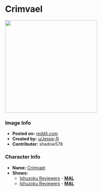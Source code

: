 # Crimvael

<img src="https://raw.githubusercontent.com/shadow578/Project-Padoru/master/Padoru/U_Jespe-R/interspecies-reviewers-crimvael.png" height="300">

### Image Info
* **Posted on:**     [reddit.com](https://www.reddit.com/r/Padoru/comments/fg2x3z/daily_padoru_69_crimvael_ishuzoku_reviewers/)
* **Created by:**    [u/Jespe-R](https://github.com/shadow578/Project-Padoru/blob/master/table-of-contents/creators/uJespeR.md)
* **Contributor:**   shadow578

### Character Info
* **Name:**   [Crimvael](https://myanimelist.net/character/177297)
* **Shows:**
  * [Ishuzoku Reviewers](https://github.com/shadow578/Project-Padoru/blob/master/table-of-contents/shows/IshuzokuReviewers.md) - [__MAL__](https://myanimelist.net/anime/40010/Ishuzoku_Reviewers)
  * [Ishuzoku Reviewers](https://github.com/shadow578/Project-Padoru/blob/master/table-of-contents/shows/IshuzokuReviewers.md) - [__MAL__](https://myanimelist.net/manga/109408/Ishuzoku_Reviewers)


